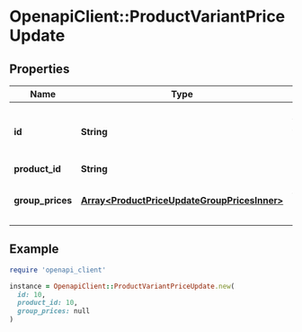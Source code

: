 # OpenapiClient::ProductVariantPriceUpdate

## Properties

| Name | Type | Description | Notes |
| ---- | ---- | ----------- | ----- |
| **id** | **String** | Defines the variant where the price has to be updated | [optional] |
| **product_id** | **String** | Product id | [optional] |
| **group_prices** | [**Array&lt;ProductPriceUpdateGroupPricesInner&gt;**](ProductPriceUpdateGroupPricesInner.md) | Defines variants&#39;s group prices |  |

## Example

```ruby
require 'openapi_client'

instance = OpenapiClient::ProductVariantPriceUpdate.new(
  id: 10,
  product_id: 10,
  group_prices: null
)
```

